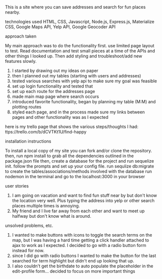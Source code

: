  This is a site where you can save addresses and search for fun places nearby.


 technologies used
HTML, CSS, Javascript, Node.js, Express.js, Materialize CSS, Google Maps API, Yelp API, Google Geocoder API

 approach taken

 My main approach was to do the functionality first. use limited page layout to test. Read documentation and test small pieces at a time of the APIs and other things I looked up. Then add styling and troubleshoot/add new features slowly.

 1) I started by drawing out my ideas on paper
 2) then I planned out my tables (starting with users and addresses)
 3) tested various searches with yelp api to make sure my goal was feasible
 4) set up login functionality and tested that
 5) set up each route for the addresses page
 6) made main map page where search occurs
 7) introduced favorite functionality, began by planning my table (M:M) and plotting routes
 8) styled each page, and in the process made sure my links between pages and other functionality was as I expected

 here is my trello page that shows the various steps/thoughts I had:  ttps://trello.com/b/dCVTKt1U/find-happy

 installation instructions

To install a local copy of my site you can fork and/or clone the repository.
then, run npm install to grab all the dependencies outlined in the package.json file
then, create a database for the project and run sequelize init. follow the prompts and set up your config file.
run sequlize db:migrate to create the tables/associations/methods involved with the database
run nodemon in the terminal and go to the localhost:3000 in your browser

 user stories

 1) I am going on vacation and want to find fun stuff near by but don't know the location very well. Plus typing the address into yelp or other search places multiple times is annoying.
 2) My friend and I live far away from each other and want to meet up halfway but don't know what is around.

 unsolved problems, etc.

 1) I wanted to make buttons with icons to toggle the search terms on the map, but I was having a hard time getting a click handler attached to ajax to work as I expected. I decided to go with a radio button form instead for now.
 2) since I did go with radio buttons I wanted to make the button for the last searched for term highlight but didn't end up looking that up.
 3) I also couldn't get the birthdate to auto populate the placeholder in the edit-profile form... decided to focus on more important things

